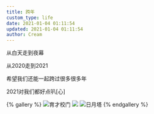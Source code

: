 ```yaml
---
title: 跨年
custom_type: life
date: 2021-01-04 01:11:54
updated: 2021-01-04 01:11:54
author: Cream
---
```


从白天走到夜幕

从2020走到2021

希望我们还能一起跨过很多很多年

2021对我们都好点叭[心]

{% gallery %}
![育才校门](https://wx4.sinaimg.cn/mw1024/007MoDDugy1gmb04c6465j30u00u0q6n.jpg)
![](https://wx2.sinaimg.cn/mw1024/007MoDDugy1gmdac6qw7pj30jg0jg76u.jpg)
![日月塔](https://wx3.sinaimg.cn/mw1024/007MoDDugy1gmdabqi9n9j30u01420xc.jpg)
{% endgallery %}